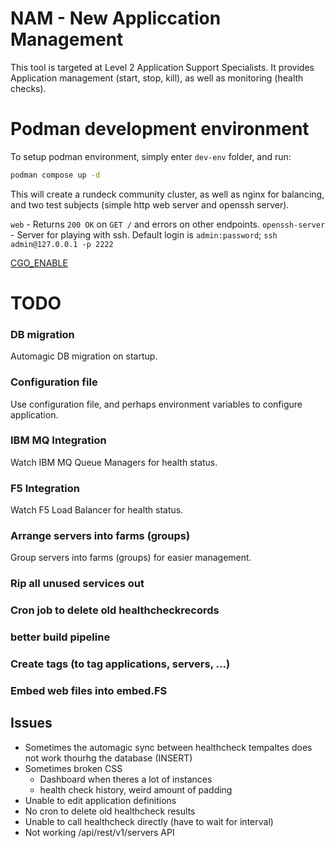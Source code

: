 # NAM - New Appliccation Management
This tool is targeted at Level 2 Application Support Specialists. It provides Application management (start, stop, kill), as well as monitoring (health checks).

# Podman development environment
To setup podman environment, simply enter `dev-env` folder, and run:
```bash
podman compose up -d
```
This will create a rundeck community cluster, as well as nginx for balancing, and two test subjects (simple http web server and openssh server).

`web` - Returns `200 OK` on `GET /` and errors on other endpoints.
`openssh-server` - Server for playing with ssh. Default login is `admin:password`; `ssh admin@127.0.0.1 -p 2222`

[CGO_ENABLE](https://github.com/go101/go101/wiki/CGO-Environment-Setup)

# TODO

### DB migration
Automagic DB migration on startup.

### Configuration file
Use configuration file, and perhaps environment variables to configure application.

### IBM MQ Integration
Watch IBM MQ Queue Managers for health status.

### F5 Integration
Watch F5 Load Balancer for health status.

### Arrange servers into farms (groups)
Group servers into farms (groups) for easier management.

### Rip all unused services out
### Cron job to delete old healthcheckrecords
### better build pipeline
### Create tags (to tag applications, servers, ...)
### Embed web files into embed.FS

## Issues
- Sometimes the automagic sync between healthcheck tempaltes does not work thourhg the database (INSERT)
- Sometimes broken CSS
    - Dashboard when theres a lot of instances
    - health check history, weird amount of padding
- Unable to edit application definitions
- No cron to delete old healthcheck results
- Unable to call healthcheck directly (have to wait for interval)
- Not working /api/rest/v1/servers API
